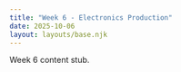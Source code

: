 ```yaml
---
title: "Week 6 - Electronics Production"
date: 2025-10-06
layout: layouts/base.njk
---
```


Week 6 content stub.
